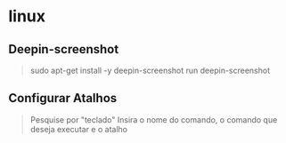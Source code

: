 # linux


## Deepin-screenshot
> sudo apt-get install -y deepin-screenshot
> run deepin-screenshot

## Configurar Atalhos
> Pesquise por "teclado"
> Insira o nome do comando, o comando que deseja executar e o atalho
